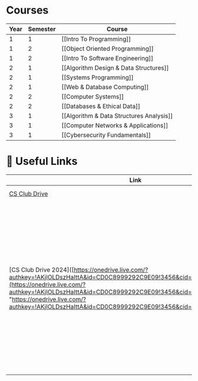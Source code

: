 # Courses

| Year | Semester | Course                                   |
| ---- | -------- | ---------------------------------------- |
| 1    | 1        | [[Intro To Programming]]                 |
| 1    | 2        | [[Object Oriented Programming]]          |
| 1    | 2        | [[Intro To Software Engineering]]        |
| 2    | 1        | [[Algorithm Design & Data Structures]]   |
| 2    | 1        | [[Systems Programming]]                  |
| 2    | 1        | [[Web & Database Computing]]             |
| 2    | 2        | [[Computer Systems]]                     |
| 2    | 2        | [[Databases & Ethical Data]]             |
| 3    | 1        | [[Algorithm & Data Structures Analysis]] |
| 3    | 1        | [[Computer Networks & Applications]]     |
| 3    | 1        | [[Cybersecurity Fundamentals]]           |

# 🔗 Useful Links

| Link                                                                                                                                                                                                                                                                                                                             | Description                                                                                                                                                                                                               |
| -------------------------------------------------------------------------------------------------------------------------------------------------------------------------------------------------------------------------------------------------------------------------------------------------------------------------------- | ------------------------------------------------------------------------------------------------------------------------------------------------------------------------------------------------------------------------- |
| [CS Club Drive](https://onedrive.live.com/?authkey=%21APvq14dU%2DqSbvfE&id=CD0C8999292C9E09%211318&cid=CD0C8999292C9E09)                                                                                                                                                                                                         | Old CS Club Drive                                                                                                                                                                                                         |
| [CS Club Drive 2024]([https://onedrive.live.com/?authkey=!AKjIOLDszHaIttA&id=CD0C8999292C9E09!3456&cid=CD0C8999292C9E09](https://onedrive.live.com/?authkey=!AKjIOLDszHaIttA&id=CD0C8999292C9E09!3456&cid=CD0C8999292C9E09 "https://onedrive.live.com/?authkey=!AKjIOLDszHaIttA&id=CD0C8999292C9E09!3456&cid=CD0C8999292C9E09")) | Includes a compilation of materials for courses in the Computer Science degree at the University of Adelaide. Primarily features lectures, notes, and workshop content, along with select assignments and previous exams. |


